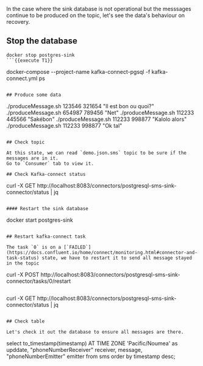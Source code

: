 In the case where the sink database is not operational but the messsages continue to be produced on the topic, let's see the data's behaviour on recovery.

## Stop the database

```
docker stop postgres-sink
```{{execute T1}}

```
docker-compose --project-name kafka-connect-pgsql -f kafka-connect.yml ps
```{{execute T1}}

## Produce some data

```
./produceMessage.sh 123546 321654 "Il est bon ou quoi?"
./produceMessage.sh 654987 789456 "Net"
./produceMessage.sh 112233 445566 "Sakébon"
./produceMessage.sh 112233 998877 "Kalolo alors"
./produceMessage.sh 112233 998877 "Ok tal"
```{{execute T2}}

## Check topic

At this state, we can read `demo.json.sms` topic to be sure if the messages are in it.
Go to `Consumer` tab to view it.

## Check Kafka-connect status

```
curl -X GET http://localhost:8083/connectors/postgresql-sms-sink-connector/status | jq
```{{execute T1}}

#### Restart the sink database

```
docker start postgres-sink
```{{execute T1}}

## Restart kafka-connect task

The task `0` is on a [`FAILED`](https://docs.confluent.io/home/connect/monitoring.html#connector-and-task-status) state, we have to restart it to send all message stayed in the topic

```
curl -X POST http://localhost:8083/connectors/postgresql-sms-sink-connector/tasks/0/restart
```{{execute T1}}

```
curl -X GET http://localhost:8083/connectors/postgresql-sms-sink-connector/status | jq
```{{execute T1}}

## Check table

Let's check it out the database to ensure all messages are there.

```
select
    to_timestamp(timestamp) AT TIME ZONE 'Pacific/Noumea' as upddate,
    "phoneNumberReceiver" receiver,
    message,
    "phoneNumberEmitter" emitter
from sms
order by timestamp desc;
```{{execute T4}}